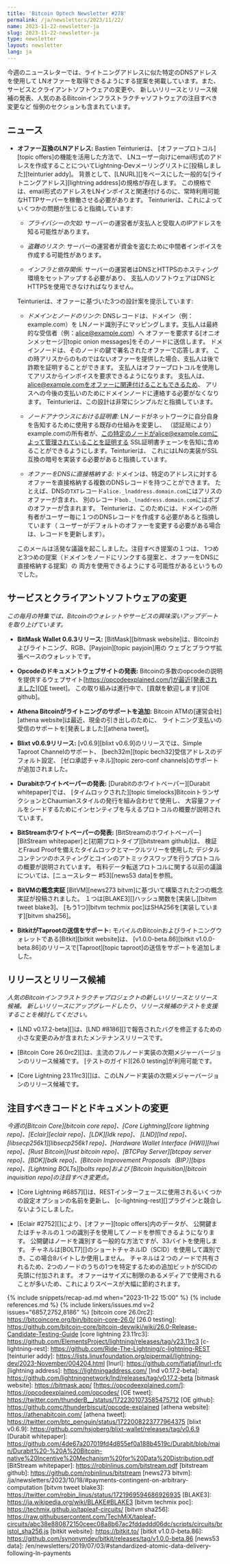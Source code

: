 ```yaml
---
title: 'Bitcoin Optech Newsletter #278'
permalink: /ja/newsletters/2023/11/22/
name: 2023-11-22-newsletter-ja
slug: 2023-11-22-newsletter-ja
type: newsletter
layout: newsletter
lang: ja
---
```

今週のニュースレターでは、ライトニングアドレスに似た特定のDNSアドレスを使用して
LNオファーを取得できるようにする提案を掲載しています。また、サービスとクライアントソフトウェアの変更や、
新しいリリースとリリース候補の発表、人気のあるBitcoinインフラストラクチャソフトウェアの注目すべき変更など
恒例のセクションも含まれています。

## ニュース

- **オファー互換のLNアドレス:** Bastien Teinturierは、
  [オファープロトコル][topic offers]の機能を活用した方法で、
  LNユーザー向けにemail形式のアドレスを作成することについてLightning-Devメーリングリストに[投稿しました][teinturier addy]。
  背景として、[LNURL][]をベースにした一般的な[ライトニングアドレス][lightning address]の規格が存在します。
  この規格では、email形式のアドレスをLNインボイスと関連付けるのに、常時利用可能なHTTPサーバーを稼働させる必要があります。
  Teinturierは、これによっていくつかの問題が生じると指摘しています:

  - _プライバシーの欠如:_ サーバーの運営者が支払人と受取人のIPアドレスを知る可能性があります。

  - _盗難のリスク:_ サーバーの運営者が資金を盗むために中間者インボイスを作成する可能性があります。

  - _インフラと依存関係:_ サーバーの運営者はDNSとHTTPSのホスティング環境をセットアップする必要があり、
    支払人のソフトウェアはDNSとHTTPSを使用できなければなりません。

  Teinturierは、オファーに基づいた3つの設計案を提示しています:

  - _ドメインとノードのリンク:_ DNSレコードは、ドメイン（例：example.com）を
    LNノード識別子にマッピングします。支払人は最終的な受信者（例：alice@example.com）へ
    オファーを要求する[オニオンメッセージ][topic onion messages]をそのノードに送信します。
    ドメインノードは、そのノードの鍵で署名されたオファーで応答します。
    この時アリスからのものではないオファーを提供した場合、支払人は後で詐欺を証明することができます。
    支払人はオファープロトコルを使用してアリスからインボイスを要求できるようになります。
    支払人は、alice@example.comをオファーに関連付けることもできるため、
    アリスへの今後の支払いのためにドメインノードに連絡する必要がなくなります。
    Teinturierは、この設計は非常にシンプルだと指摘しています。

  - _ノードアナウンスにおける証明書:_ LNノードがネットワークに自分自身を告知するために使用する既存の仕組みを変更し、
    （認証局により）example.comの所有者が、この特定のノードがalice@example.comによって管理されていることを証明する
    SSL証明書チェーンを告知に含めることができるようにします。Teinturierは、
    これにはLNの実装がSSL互換の暗号を実装する必要があると指摘しています。

  - _オファーをDNSに直接格納する:_ ドメインは、特定のアドレスに対するオファーを直接格納する複数のDNSレコードを持つことができます。
    たとえば、DNSの`TXT`レコード`alice._lnaddress.domain.com`にはアリスのオファーが含まれ、
    別のレコード`bob._lnaddress.domain.com`にはボブのオファーが含まれます。
    Teinturierは、このためには、ドメインの所有者がユーザー毎に１つのDNSレコードを作成する必要があると指摘しています（
    ユーザーがデフォルトのオファーを変更する必要がある場合は、レコードを更新します）。

  このメールは活発な議論を起こしました。注目すべき提案の１つは、
  1つめと3つめの提案（ドメインをノードにリンクする提案と、オファーをDNSに直接格納する提案）の
  両方を使用できるようにする可能性があるというものでした。

## サービスとクライアントソフトウェアの変更

*この毎月の特集では、Bitcoinのウォレットやサービスの興味深いアップデートを取り上げています。*

- **BitMask Wallet 0.6.3リリース:**
  [BitMask][bitmask website]は、Bitcoinおよびライトニング、RGB、[Payjoin][topic payjoin]用の
  ウェブとブラウザ拡張ベースのウォレットです。

- **Opcodeのドキュメントウェブサイトの発表:**
  Bitcoinの多数のopcodeの説明を提供するウェブサイト[https://opcodeexplained.com/]が最近[発表されました][OE tweet]。
  この取り組みは進行中で、[貢献を歓迎します][OE github]。

- **Athena Bitcoinがライトニングのサポートを追加:**
  Bitcoin ATMの[運営会社][athena website]は最近、現金の引き出しのために、
  ライトニング支払いの受信のサポートを[発表しました][athena tweet]。

- **Blixt v0.6.9リリース:**
  [v0.6.9][blixt v0.6.9]のリリースでは、Simple Taproot Channelのサポート、
  [bech32m][topic bech32]受信アドレスのデフォルト設定、
  [ゼロ承認チャネル][topic zero-conf channels]のサポートが追加されました。

- **Durabitホワイトペーパーの発表:**
  [Durabitのホワイトペーパー][Durabit whitepaper]では、
  [タイムロックされた][topic timelocks]BitcoinトランザクションとChaumianスタイルの発行を組み合わせて使用し、
  大容量ファイルをシードするためにインセンティブを与えるプロトコルの概要が説明されています。

- **BitStreamホワイトペーパーの発表:**
  [BitStreamのホワイトペーパー][BitStream whitepaper]と[初期プロトタイプ][bitstream github]は、
  検証とFraud Proofを備えたタイムロックとマークルツリーを使用した
  デジタルコンテンツのホスティングとコインのアトミックスワップを行うプロトコルの概要が説明されています。
  有料データ転送プロトコルに関する以前の議論については、[ニュースレター #53][news53 data]を参照。

- **BitVMの概念実証**
  [BitVM][news273 bitvm]に基づいて構築された2つの概念実証が投稿されました。
  １つは[BLAKE3][]ハッシュ関数を[実装し][bitvm tweet blake3]、
  [もう1つ][bitvm techmix poc]はSHA256を[実装しています][bitvm sha256]。

- **BitkitがTaprootの送信をサポート:**
  モバイルのBitcoinおよびライトニングウォレットである[Bitkit][bitkit website]は、
  [v1.0.0-beta.86][bitkit v1.0.0-beta.86]のリリースで[Taproot][topic taproot]の送信をサポートを追加しました。

## リリースとリリース候補

*人気のBitcoinインフラストラクチャプロジェクトの新しいリリースとリリース候補。
新しいリリースにアップグレードしたり、リリース候補のテストを支援することを検討してください。*

- [LND v0.17.2-beta][]は、[LND #8186][]で報告されたバグを修正するための
  小さな変更のみが含まれたメンテナンスリリースです。

- [Bitcoin Core 26.0rc2][]は、主流のフルノード実装の次期メジャーバージョンのリリース候補です。
  [テストのガイド][26.0 testing]が利用可能です。

- [Core Lightning 23.11rc3][]は、このLNノード実装の次期メジャーバージョンのリリース候補です。

## 注目すべきコードとドキュメントの変更

*今週の[Bitcoin Core][bitcoin core repo]、[Core
Lightning][core lightning repo]、[Eclair][eclair repo]、[LDK][ldk repo]、
[LND][lnd repo]、[libsecp256k1][libsecp256k1 repo]、[Hardware Wallet
Interface (HWI)][hwi repo]、[Rust Bitcoin][rust bitcoin repo]、[BTCPay
Server][btcpay server repo]、[BDK][bdk repo]、[Bitcoin Improvement
Proposals（BIP）][bips repo]、[Lightning BOLTs][bolts repo]および
[Bitcoin Inquisition][bitcoin inquisition repo]の注目すべき変更点。*

- [Core Lightning #6857][]は、RESTインターフェースに使用されるいくつかの設定オプションの名前を更新し、
  [c-lightning-rest][]プラグインと競合しないようにしました。

- [Eclair #2752][]により、[オファー][topic offers]内のデータが、
  公開鍵またはチャネルの１つの識別子を使用してノードを参照できるようになります。
  公開鍵はノードを識別する一般的な方法ですが、33バイトを使用します。
  チャネルは[BOLT7][]のショートチャネルID（SCID）を使用して識別でき、この場合8バイトしか使用しません。
  チャネルは２つのノードで共有されるため、2つのノードのうちの1つを特定するための追加ビットがSCIDの先頭に付加されます。
  オファーはサイズに制限のあるメディアで使用されることが多いため、これによりスペースが大幅に節約されます。

{% include snippets/recap-ad.md when="2023-11-22 15:00" %}
{% include references.md %}
{% include linkers/issues.md v=2 issues="6857,2752,8186" %}
[bitcoin core 26.0rc2]: https://bitcoincore.org/bin/bitcoin-core-26.0/
[26.0 testing]: https://github.com/bitcoin-core/bitcoin-devwiki/wiki/26.0-Release-Candidate-Testing-Guide
[core lightning 23.11rc3]: https://github.com/ElementsProject/lightning/releases/tag/v23.11rc3
[c-lightning-rest]: https://github.com/Ride-The-Lightning/c-lightning-REST
[teinturier addy]: https://lists.linuxfoundation.org/pipermail/lightning-dev/2023-November/004204.html
[lnurl]: https://github.com/fiatjaf/lnurl-rfc
[lightning address]: https://lightningaddress.com/
[lnd v0.17.2-beta]: https://github.com/lightningnetwork/lnd/releases/tag/v0.17.2-beta
[bitmask website]: https://bitmask.app/
[https://opcodeexplained.com/]: https://opcodeexplained.com/opcodes/
[OE tweet]: https://twitter.com/thunderB__/status/1722301073585475712
[OE github]: https://github.comc/thunderbiscuit/opcode-explained
[athena website]: https://athenabitcoin.com/
[athena tweet]: https://twitter.com/btc_penguin/status/1722008223777964375
[blixt v0.6.9]: https://github.com/hsjoberg/blixt-wallet/releases/tag/v0.6.9
[Durabit whitepaper]: https://github.com/4de67a207019fd4d855ef0a188b4519c/Durabit/blob/main/Durabit%20-%20A%20Bitcoin-native%20Incentive%20Mechanism%20for%20Data%20Distribution.pdf
[BitStream whitepaper]: https://robinlinus.com/bitstream.pdf
[bitstream github]: https://github.com/robinlinus/bitstream
[news273 bitvm]: /ja/newsletters/2023/10/18/#payments-contingent-on-arbitrary-computation
[bitvm tweet blake3]: https://twitter.com/robin_linus/status/1721969594686926935
[BLAKE3]: https://ja.wikipedia.org/wiki/BLAKE#BLAKE3
[bitvm techmix poc]: https://techmix.github.io/tapleaf-circuits/
[bitvm sha256]: https://raw.githubusercontent.com/TechMiX/tapleaf-circuits/abc38e880872150ceec08a8b67ac2fddaddd06dc/scripts/circuits/bristol_sha256.js
[bitkit website]: https://bitkit.to/
[bitkit v1.0.0-beta.86]: https://github.com/synonymdev/bitkit/releases/tag/v1.0.0-beta.86
[news53 data]: /en/newsletters/2019/07/03/#standardized-atomic-data-delivery-following-ln-payments
